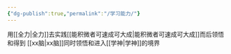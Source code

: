 ```yaml
---
{"dg-publish":true,"permalink":"/学习能力/"}
---
```


用[[全力\|全力]]去实践[[能积微者可速成可大成\|能积微者可速成可大成]]而后领悟和得到 [[xx脑\|xx脑]]同时领悟和进入[[学神\|学神]]的境界

